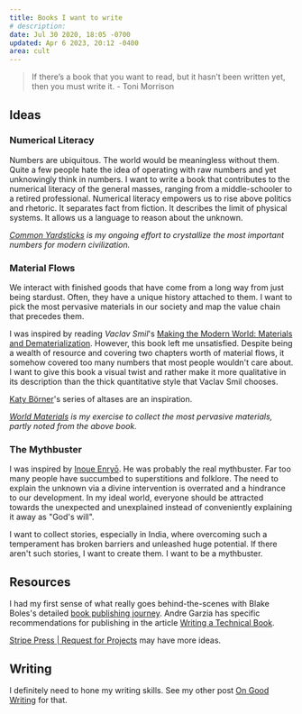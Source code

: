 ```yaml
---
title: Books I want to write
# description:
date: Jul 30 2020, 18:05 -0700
updated: Apr 6 2023, 20:12 -0400
area: cult
---
```


> If there’s a book that you want to read, but it hasn’t been written yet,
> then you must write it. - Toni Morrison

## Ideas

### Numerical Literacy

Numbers are ubiquitous. The world would be meaningless without them.
Quite a few people hate the idea of operating with raw numbers and yet
unknowingly think in numbers. I want to write a book that contributes
to the numerical literacy of the general masses, ranging from
a middle-schooler to a retired professional. Numerical literacy
empowers us to rise above politics and rhetoric. It separates fact
from fiction. It describes the limit of physical systems. It allows us
a language to reason about the unknown.

_[Common Yardsticks](/kb/common-yardsticks) is my ongoing effort to crystallize the most important numbers for modern civilization._

### Material Flows

We interact with finished goods that have come from a long way from just
being stardust. Often, they have a unique history attached to them. I
want to pick the most pervasive materials in our society and map the
value chain that precedes them.

I was inspired by reading _Vaclav Smil_'s [Making the Modern World: Materials and Dematerialization](https://vaclavsmil.com/2013/11/01/making-modern-world-materials-dematerialization/). However, this book
left me unsatisfied. Despite being a wealth of resource and covering two chapters worth of material flows, it somehow covered too many numbers that
most people wouldn't care about. I want to give this book a visual twist and
rather make it more qualitative in its description than the thick quantitative style that Vaclav Smil chooses.

[Katy Börner](https://info.sice.indiana.edu/~katy/)'s series of altases are an inspiration.

_[World Materials](/kb/world-materials) is my exercise to collect the most
pervasive materials, partly noted from the above book._

### The Mythbuster

I was inspired by [Inoue Enryō](/kb/inoue-enryo). He was probably the real
mythbuster. Far too many people have succumbed to superstitions and
folklore. The need to explain the unknown via a divine intervention is
overrated and a hindrance to our development. In my ideal world,
everyone should be attracted towards the unexpected and unexplained instead
of conveniently explaining it away as "God's will".

I want to collect stories, especially in India, where overcoming such
a temperament has broken barriers and unleashed huge potential. If there
aren't such stories, I want to create them. I want to be a mythbuster.

## Resources

I had my first sense of what really goes behind-the-scenes with
Blake Boles's detailed [book publishing journey](https://www.blakeboles.com/2020/07/book-story/). Andre Garzia has specific recommendations for publishing in the article [Writing a Technical Book](https://andregarzia.com/2021/04/writing-a-technical-book.html).

[Stripe Press | Request for Projects](https://mollymielke.notion.site/Stripe-Press-Request-for-Projects-e43ed94b5b6440a88b8333153a7e982c) may have more ideas.

## Writing

I definitely need to hone my writing skills. See my other post
[On Good Writing](/kb/on-good-writing) for that.
